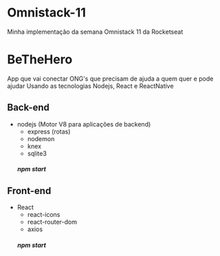 # Omnistack-11
Minha implementação da semana Omnistack 11 da Rocketseat

# BeTheHero
App que vai conectar ONG's que precisam de ajuda a quem quer e pode ajudar
Usando as tecnologias Nodejs, React e ReactNative

## Back-end
- nodejs (Motor V8 para aplicações de backend)
  - express (rotas)
  - nodemon
  - knex
  - sqlite3
  ##### npm start

## Front-end
- React
  - react-icons
  - react-router-dom
  - axios
  ##### npm start